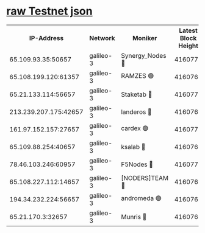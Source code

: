 [raw Testnet json](https://rpc-check.androt.stavr.tech/androt/rpcandrot_result.json)
=

<table><tr><th>IP-Address</th><th>Network</th><th>Moniker</th><th>Latest Block Height</th><th>Earliest Block Height</th><th>Catching Up</th><th>Tx Index</th><th>Voting Power</th><th>Scan Time</th></tr><tr><td>65.109.93.35:50657</td><td>galileo-3</td><td>Synergy_Nodes 🔴</td><td>4160770</td><td>0</td><td>False</td><td>on</td><td>960600</td><td>2023-12-09T23:14:11.561776300UTC</td></tr><tr><td>65.108.199.120:61357</td><td>galileo-3</td><td>RAMZES 🟢</td><td>4160768</td><td>1</td><td>False</td><td>on</td><td>0</td><td>2023-12-09T23:13:58.355073106UTC</td></tr><tr><td>65.21.133.114:56657</td><td>galileo-3</td><td>Staketab 🔴</td><td>4160770</td><td>90001</td><td>False</td><td>on</td><td>2</td><td>2023-12-09T23:14:12.503471731UTC</td></tr><tr><td>213.239.207.175:42657</td><td>galileo-3</td><td>landeros 🔴</td><td>4160766</td><td>2642001</td><td>False</td><td>on</td><td>72</td><td>2023-12-09T23:13:48.355934875UTC</td></tr><tr><td>161.97.152.157:27657</td><td>galileo-3</td><td>cardex 🟢</td><td>4160770</td><td>2945323</td><td>False</td><td>on</td><td>0</td><td>2023-12-09T23:14:11.917562074UTC</td></tr><tr><td>65.109.88.254:40657</td><td>galileo-3</td><td>ksalab 🔴</td><td>4160767</td><td>3000356</td><td>False</td><td>on</td><td>31927</td><td>2023-12-09T23:13:53.935353317UTC</td></tr><tr><td>78.46.103.246:60957</td><td>galileo-3</td><td>F5Nodes 🔴</td><td>4160770</td><td>3057001</td><td>False</td><td>off</td><td>24</td><td>2023-12-09T23:14:12.156716664UTC</td></tr><tr><td>65.108.227.112:14657</td><td>galileo-3</td><td>[NODERS]TEAM 🔴</td><td>4160766</td><td>3176323</td><td>False</td><td>on</td><td>959618</td><td>2023-12-09T23:13:48.785116546UTC</td></tr><tr><td>194.34.232.224:56657</td><td>galileo-3</td><td>andromeda 🟢</td><td>4160767</td><td>4060767</td><td>False</td><td>off</td><td>0</td><td>2023-12-09T23:13:53.583020949UTC</td></tr><tr><td>65.21.170.3:32657</td><td>galileo-3</td><td>Munris 🔴</td><td>4160768</td><td>4060768</td><td>False</td><td>off</td><td>414</td><td>2023-12-09T23:14:03.095092238UTC</td></tr></table>
